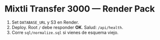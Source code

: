 # Mixtli Transfer 3000 — Render Pack

1) Set `DATABASE_URL` y S3 en Render.
2) Deploy. Root `/` debe responder **OK**. Salud: `/api/health`.
3) Corre `sql/normalize.sql` si vienes de esquema viejo.
